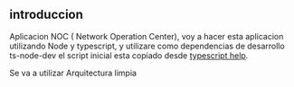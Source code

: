 ## introduccion

Aplicacion NOC ( Network Operation Center), voy a hacer esta aplicacion utilizando Node y typescript, y utilizare como dependencias de desarrollo ts-node-dev
el script inicial esta copiado desde [typescript help](https://gist.github.com/Klerith/3ba17e86dc4fabd8301a59699b9ffc0b).

Se va a utilizar Arquitectura limpia